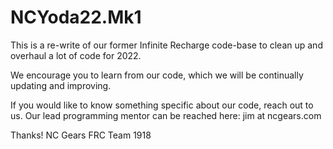# NCYoda22.Mk1
This is a re-write of our former Infinite Recharge code-base to clean up and overhaul a lot of code for 2022.

We encourage you to learn from our code, which we will be continually updating and improving. 

If you would like to know something specific about our code, reach out to us.  Our lead programming mentor can be reached here: jim at ncgears.com

Thanks!
NC Gears FRC Team 1918
